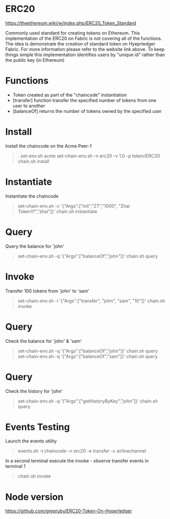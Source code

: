 ERC20 
=====
https://theethereum.wiki/w/index.php/ERC20_Token_Standard

Commonly used standard for creating tokens on Ethereum. This implementation of the ERC20 on Fabric is not covering all of the functions. The idea is demonstrate the creation of standard token on Hyeprledger Fabric. For more information please refer to the website link above. To keep things simple this implementation identifies users by "unique id" rather than the public key (in Ethereum)

Functions
=========
- Token created as part of the "chaincode" instantiation
- [transfer]    function transfer the specified number of tokens from one user to another
- [balanceOf]   returns the number of tokens owned by the specified user

Install
=======
Install the chaincode on the Acme Peer-1
>  .    set-env.sh    acme
>  set-chain-env.sh       -n erc20  -v 1.0   -p  token/ERC20   
> chain.sh install

Instantiate
===========
Instantiate the chaincode
> set-chain-env.sh        -c   '{"Args":["init","ZT","1000", "Zhai Token!!!","zhai"]}'
> chain.sh  instantiate

Query
=====
Query the balance for 'john'
> set-chain-env.sh         -q   '{"Args":["balanceOf","john"]}'
> chain.sh query

Invoke
======
Transfer 100 tokens from 'john' to 'sam'
> set-chain-env.sh         -i   '{"Args":["transfer", "john", "sam", "10"]}'
> chain.sh  invoke

Query
=====
Check the balance for 'john' & 'sam'
> set-chain-env.sh         -q   '{"Args":["balanceOf","john"]}'
> chain.sh query
> set-chain-env.sh         -q   '{"Args":["balanceOf","sam"]}'
> chain.sh query

Query
=====
Check the history for 'john'
> set-chain-env.sh         -q   '{"Args":["getHistoryByKey","john"]}'
> chain.sh query




Events Testing
==============
Launch the events utility
> events.sh -t chaincode -n erc20 -e transfer -c airlinechannel 

In a second terminal execute the invoke - observe transfer events in terminal 1
> chain.sh invoke


Node version
============
https://github.com/grepruby/ERC20-Token-On-Hyperledger
